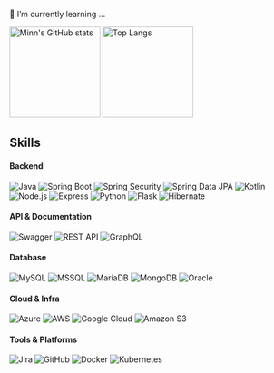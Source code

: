 🌱 I’m currently learning ...

<div>
  <img src="https://github-readme-stats.vercel.app/api?username=amj9843&show_icons=true&theme=vue" alt="Minn's GitHub stats" height="160" />
  <img src="https://github-readme-stats.vercel.app/api/top-langs/?username=amj9843&layout=compact&theme=vue" alt="Top Langs" height="160" />
</div>

## Skills

#### Backend

<div>
  <img src="https://img.shields.io/badge/Java-gray?style=for-the-badge&logo=java&logoColor=white" alt="Java"/>
  <img src="https://img.shields.io/badge/Spring Boot-gray?style=for-the-badge&logo=spring&labelColor=6DB33F&logoColor=white" alt="Spring Boot"/>
  <img src="https://img.shields.io/badge/Spring Security-gray?style=for-the-badge&logo=spring&labelColor=6DB33F&logoColor=white" alt="Spring Security"/>
  <img src="https://img.shields.io/badge/Spring Data JPA-gray?style=for-the-badge&logo=spring&labelColor=6DB33F&logoColor=white" alt="Spring Data JPA"/>
  <img src="https://img.shields.io/badge/Kotlin-0095D5?style=for-the-badge&logo=kotlin&logoColor=white" alt="Kotlin"/>
  <img src="https://img.shields.io/badge/Node.js-339933?style=for-the-badge&logo=node.js&logoColor=white" alt="Node.js"/>
  <img src="https://img.shields.io/badge/Express-000000?style=for-the-badge&logo=express&logoColor=white" alt="Express"/>
  <img src="https://img.shields.io/badge/Python-3776AB?style=for-the-badge&logo=python&logoColor=white" alt="Python"/>
  <img src="https://img.shields.io/badge/Flask-000000?style=for-the-badge&logo=flask&logoColor=white" alt="Flask"/>
  <img src="https://img.shields.io/badge/Hibernate-59666C?style=for-the-badge&logo=Hibernate&logoColor=white" alt="Hibernate"/>
</div>

#### API & Documentation

<div>
  <img src="https://img.shields.io/badge/Swagger-%23Clojure?style=for-the-badge&logo=swagger&logoColor=white" alt="Swagger"/>
  <img src="https://img.shields.io/badge/REST API-gray?style=for-the-badge&logo=restapi&logoColor=white" alt="REST API"/>
  <img src="https://img.shields.io/badge/GraphQL-E10098?style=for-the-badge&logo=graphql&logoColor=white" alt="GraphQL"/>
</div>

#### Database

<div>
  <img src="https://img.shields.io/badge/MySQL-4479A1?style=for-the-badge&logo=mysql&logoColor=white" alt="MySQL"/>
  <img src="https://img.shields.io/badge/MSSQL-CC2927?style=for-the-badge&logo=microsoft-sql-server&logoColor=white" alt="MSSQL"/>
  <img src="https://img.shields.io/badge/MariaDB-4479A1?style=for-the-badge&logo=mariadb&logoColor=white" alt="MariaDB"/>
  <img src="https://img.shields.io/badge/MongoDB-47A248?style=for-the-badge&logo=mongodb&logoColor=white" alt="MongoDB"/>
  <img src="https://img.shields.io/badge/Oracle-F80000?style=for-the-badge&logo=oracle&logoColor=white" alt="Oracle"/>
</div>

#### Cloud & Infra

<div>
  <img src="https://img.shields.io/badge/Azure-0078D4?style=for-the-badge&logo=microsoft-azure&logoColor=white" alt="Azure"/>
  <img src="https://img.shields.io/badge/AWS-232F3E?style=for-the-badge&logo=amazon-aws&logoColor=white" alt="AWS"/>
  <img src="https://img.shields.io/badge/Google Cloud-4285F4?style=for-the-badge&logo=google-cloud&logoColor=white" alt="Google Cloud"/>
  <img src="https://img.shields.io/badge/Amazon S3-569A31?style=for-the-badge&logo=amazons3&logoColor=white" alt="Amazon S3"/>
</div>

#### Tools & Platforms

<div>
  <img src="https://img.shields.io/badge/Jira-0052CC?style=for-the-badge&logo=jira&logoColor=white" alt="Jira"/>
  <img src="https://img.shields.io/badge/GitHub-181717?style=for-the-badge&logo=github&logoColor=white" alt="GitHub"/>
  <img src="https://img.shields.io/badge/Docker-2496ED?style=for-the-badge&logo=docker&logoColor=white" alt="Docker"/>
  <img src="https://img.shields.io/badge/Kubernetes-326CE5?style=for-the-badge&logo=kubernetes&logoColor=white" alt="Kubernetes"/>
</div>

<!--
**amj9843/amj9843** is a ✨ _special_ ✨ repository because its `README.md` (this file) appears on your GitHub profile.

Here are some ideas to get you started:

- 🔭 I’m currently working on ...
- 🌱 I’m currently learning ...
- 👯 I’m looking to collaborate on ...
- 🤔 I’m looking for help with ...
- 💬 Ask me about ...
- 📫 How to reach me: ...
- 😄 Pronouns: ...
- ⚡ Fun fact: ...
-->
